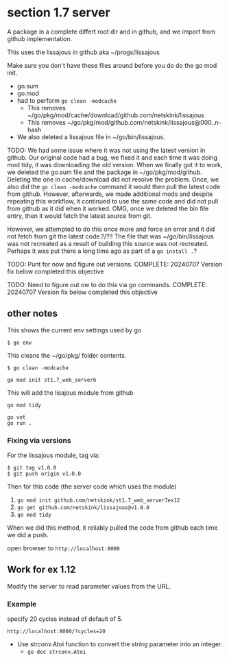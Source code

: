 # section 1.7 server

A package in a complete differt root dir and in github, 
and we import from github implementation.

This uses the lissajous in github aka ~/progs/lissajous

Make sure you don't have these files around before you do
do the go mod init.
* go.sum
* go.mod
* had to perform `go clean -modcache`
    * This removes ~/go/pkg/mod/cache/download/github.com/netskink/lissajous
    * This removes ~/go/pkg/mod/github.com/netskink/lissajous@000..n-hash
* We also deleted a lissajous file in ~/go/bin/lissajous.

TODO: We had some issue where it was not using the latest version in github.  Our original code had a bug, we fixed it
and each time it was doing mod tidy, it was downloading the
old version.  When we finally got it to work, we deleted the
go.sum file and the package in ~/go/pkg/mod/github.  Deleting the one in cache/download
did not resolve the problem.  Once, we also did the `go clean -modcache` command it would then pull the latest code from github.  However, afterwards, we made additional mods and despite repeating this workflow, it continued to 
use the same code and did not pull from github as it did when it worked.  OMG, once we deleted the bin file 
entry, then it would fetch the latest source from git.

However, we attempted to do this once more and force an error and it did not fetch from git the latest code.?/?!!
The file that was ~/go/bin/lissajous was not recreated as a result of building this source was not recreated.
Perhaps it was put there a long time ago as part of a `go install .`?

TODO: Punt for now and figure out versions.
COMPLETE: 20240707 Version fix below completed this objective

TODO: Need to figure out ow to do this via go commands.
COMPLETE: 20240707 Version fix below completed this objective


## other notes

This shows the current env settings used by go
```
$ go env
```

This cleans the ~/go/pkg/ folder contents.

```
$ go clean -modcache
```

```
go mod init st1.7_web_server6
```
This will add the lisajous module from github

```
go mod tidy
```


```
go vet
go run .
```

### Fixing via versions

For the lissajous module, tag via:

```
$ git tag v1.0.0
$ git push origin v1.0.0
```

Then for this code (the server code which uses the module) 

1. `go mod init github.com/netskink/st1.7_web_server7ex12 `
2. `go get github.com/netskink/lissajous@v1.0.0`
3. `go mod tidy`


When we did this method, it reliably pulled the code from github each time we did a push.



open browser to `http://localhost:8000`


## Work for ex 1.12

Modify the server to read parameter values from the URL.

### Example

specify 20 cycles instead of default of 5.

```
http://localhost:8000/?cycles=20
```

* Use strconv.Atoi function to convert the string parameter into an integer.
    - `go doc strconv.Atoi`
